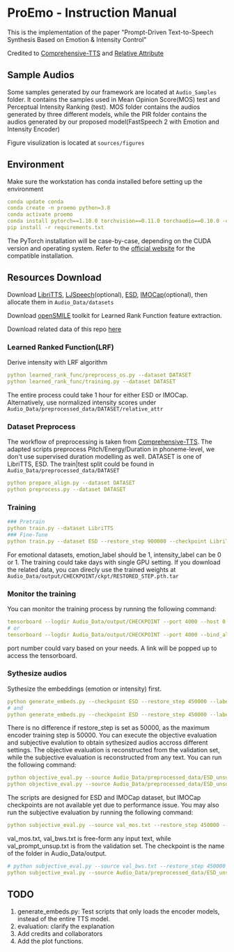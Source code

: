 # ProEmo - Instruction Manual

This is the implementation of the paper "Prompt-Driven Text-to-Speech Synthesis Based on Emotion & Intensity Control"

Credited to [Comprehensive-TTS](https://github.com/keonlee9420/Comprehensive-Transformer-TTS.git) and [Relative Attribute](https://github.com/chaitanya100100/Relative-Attributes-Zero-Shot-Learning.git)

## Sample Audios

Some samples generated by our framework are located at ```Audio_Samples``` folder. It contains the samples used in Mean Opinion Score(MOS) test and Perceptual Intensity Ranking (test). MOS folder contains the audios generated by three different models, while the PIR folder contains the audios generated by our proposed model(FastSpeech 2 with Emotion and Intensity Encoder)

Figure visulization is located at ```sources/figures```

## Environment

Make sure the workstation has conda installed before setting up the environment

```yaml
conda update conda
conda create -n proemo python=3.8
conda activate proemo
conda install pytorch==1.10.0 torchvision==0.11.0 torchaudio==0.10.0 -c pytorch
pip install -r requirements.txt
```

The PyTorch installation will be case-by-case, depending on the CUDA version and operating system. Refer to the [official website](https://pytorch.org/) for the compatible installation.

## Resources Download

Download [LibriTTS](https://www.openslr.org/60/), [LJSpeech](https://keithito.com/LJ-Speech-Dataset/)(optional), [ESD](https://hltsingapore.github.io/ESD/download.html), [IMOCap](https://sail.usc.edu/iemocap/)(optional), then allocate them in ```Audio_Data/datasets```

Download [openSMILE](https://github.com/audeering/opensmile/releases/tag/v3.0.0) toolkit for Learned Rank Function feature extraction.

Download related data of this repo [here](https://drive.google.com/drive/folders/1Nl49bBdAshmYoQRarWh4LJiUens-CUWZ?usp=sharing)

### Learned Ranked Function(LRF)

Derive intensity with LRF algorithm

```yaml
python learned_rank_func/preprocess_os.py --dataset DATASET
python learned_rank_func/training.py --dataset DATASET
```

The entire process could take 1 hour for either ESD or IMOCap. Alternatively, use normalized intensity scores under ```Audio_Data/preprocessed_data/DATASET/relative_attr```

### Dataset Preprocess

The workflow of preprocessing is taken from [Comprehensive-TTS](https://github.com/keonlee9420/Comprehensive-Transformer-TTS/tree/main). The adapted scripts preprocess Pitch/Energy/Duration in phoneme-level, we don't use supervised duration modelling as well. DATASET is one of LibriTTS, ESD. The train|test split could be found in ```Audio_Data/preprocessed_data/DATASET```

```yaml
python prepare_align.py --dataset DATASET
python preprocess.py --dataset DATASET
```

### Training

```yaml
### Pretrain
python train.py --dataset LibriTTS 
### Fine-Tune 
python train.py --dataset ESD --restore_step 900000 --checkpoint LibriTTS --emotion_label 1 --intensity_label 1
```

For emotional datasets, emotion_label should be 1, intensity_label can be 0 or 1.
The training could take days with single GPU setting. If you download the related data, you can direcly use the trained weights at ```Audio_Data/output/CHECKPOINT/ckpt/RESTORED_STEP.pth.tar```

### Monitor the training

You can monitor the training process by running the following command:

```yaml
tensorboard --logdir Audio_Data/output/CHECKPOINT --port 4000 --host 0.0.0.0
# or
tensorboard --logdir Audio_Data/output/CHECKPOINT --port 4000 --bind_all
```

port number could vary based on your needs. A link will be popped up to access the tensorboard.

### Sythesize audios

Sythesize the embeddings (emotion or intensity) first.

```yaml
python generate_embeds.py --checkpoint ESD --restore_step 450000 --label_type emotion
# and 
python generate_embeds.py --checkpoint ESD --restore_step 450000 --label_type intensity
```

There is no difference if restore_step is set as 50000, as the maximum encoder training step is 50000. You can execute the objective evaluation and subjective evalution to obtain sythesized audios accross different settings. The objective evaluation is reconstructed from the validation set, while the subjective evaluation is reconstructed from any text. You can run the following command:

```yaml
python objective_eval.py --source Audio_Data/preprocessed_data/ESD_unsup/val_prompt_unsup.txt --restore_step 450000 --checkpoint Audio_Data/output/CHECKPOINT --dataset DATASET --emotion_label 1 --intensity_label 0
python objective_eval.py --source Audio_Data/preprocessed_data/ESD_unsup/val_prompt_unsup.txt --restore_step 450000 --checkpoint Audio_Data/output/CHECKPOINT --dataset DATASET --emotion_label 1 --intensity_label 1
```

The scripts are designed for ESD and IMOCap dataset, but IMOCap checkpoints are not available yet due to performance issue. You may also run the subjective evaluation by running the following command:

```yaml
python subjective_eval.py --source val_mos.txt --restore_step 450000 --mode batch --checkpoint ESD --label emotion
```

val_mos.txt, val_bws.txt is free-form any input text, while val_prompt_unsup.txt is from the validation set. The checkpoint is the name of the folder in Audio_Data/output.

```yaml
# python subjective_eval.py --source val_bws.txt --restore_step 450000 --mode batch --checkpoint ESD --label intensity
python subjective_eval.py --source Audio_Data/preprocessed_data/ESD_unsup/val_prompt_unsup.txt --restore_step 450000 --mode batch --checkpoint ESD --label intensity
```

## TODO

1. generate_embeds.py: Test scripts that only loads the encoder models, instead of the entire TTS model.
2. evaluation: clarify the explanation
3. Add credits and collaborators
4. Add the plot functions.
